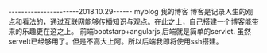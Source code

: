 ----------------------2018.10.29------
myblog
我的博客
博客是记录人生的观点和看法的，通过互联网能够传播知识与观点。在此之上，自己搭建一个博客能带来的乐趣更在这之上。
前端bootstarp+angularjs,后端就是简单的servlet.
虽然servelt已经够用了。但是不高大上阿。所以后端我即将使用ssh搭建。

